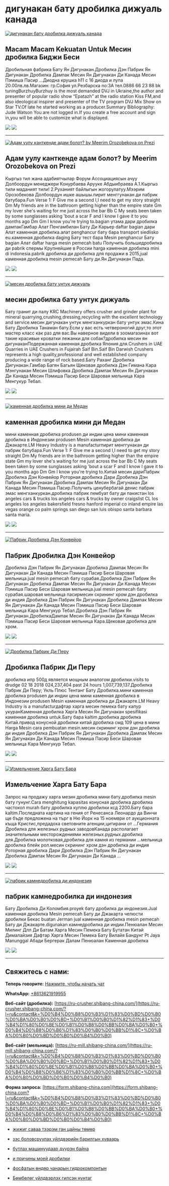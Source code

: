 # дигунакан бату дробилка дижуаль канада

<a href="https://swt.shibang-china.com/?l=ru&img&k=%D0%B4%D0%B8%D0%B3%D1%83%D0%BD%D0%B0%D0%BA%D0%B0%D0%BD+%D0%B1%D0%B0%D1%82%D1%83+%D0%B4%D1%80%D0%BE%D0%B1%D0%B8%D0%BB%D0%BA%D0%B0+%D0%B4%D0%B8%D0%B6%D1%83%D0%B0%D0%BB%D1%8C+%D0%BA%D0%B0%D0%BD%D0%B0%D0%B4%D0%B0" target="_blank">![дигунакан бату дробилка дижуаль канада](http://static.shibang-china.com/all-800x300/885.jpg)</a>

## Macam Macam Kekuatan Untuk Месин дробилка Биджи Беси
Дробильная фабрика Бату Ян Дигунакан.Дробилка Дэн Пабрик Ян Дигунакан Дробилка Дампак Месин Ян Дигунакан Ди Канада Месин Пэмиша Пасир …Диодна крушка h11 с 16 диода и лупа 20.00лв.лв.Магазин: гр.София ул.Резбарска no:3А тел.0886 66 23 88 bk tuningBurzhuyBurzhuy is the most demanded DVJ in Ukraine,the author and presenter of popular radio show “Epatazh” at the radio station Kiss FM,and also ideological inspirer and presenter of the TV program DVJ Mix Show on Star TV.Of late he started working as a producer.Summary Bibliography: Jude Watson You are not logged in.If you create a free account and sign in,you will be able to customize what is displayed.


<a href="https://whatsapp.shibangsoft.com/WhatsApp.php" target="_blank" title="WhatsApp">![](http://static.shibang-china.com/icon/whatsapp.png)</a> <a href="https://swt.shibang-china.com/?l=ru&icon&k=%D0%B4%D0%B8%D0%B3%D1%83%D0%BD%D0%B0%D0%BA%D0%B0%D0%BD+%D0%B1%D0%B0%D1%82%D1%83+%D0%B4%D1%80%D0%BE%D0%B1%D0%B8%D0%BB%D0%BA%D0%B0+%D0%B4%D0%B8%D0%B6%D1%83%D0%B0%D0%BB%D1%8C+%D0%BA%D0%B0%D0%BD%D0%B0%D0%B4%D0%B0" target="_blank">![](http://static.shibang-china.com/icon/chat-ru.png)</a>

---

<a href="https://swt.shibang-china.com/?l=ru&img&k=%D0%B4%D0%B8%D0%B3%D1%83%D0%BD%D0%B0%D0%BA%D0%B0%D0%BD+%D0%B1%D0%B0%D1%82%D1%83+%D0%B4%D1%80%D0%BE%D0%B1%D0%B8%D0%BB%D0%BA%D0%B0+%D0%B4%D0%B8%D0%B6%D1%83%D0%B0%D0%BB%D1%8C+%D0%BA%D0%B0%D0%BD%D0%B0%D0%B4%D0%B0" target="_blank">![Адам уулу канткенде адам болот? by Meerim Orozobekova on Prezi](http://static.shibang-china.com/all-800x300/793.jpg)</a>

## Адам уулу канткенде адам болот? by Meerim Orozobekova on Prezi
Кыргыз тил жана адабиятчылар Форум Ассоциациясын ачуу Долбоордун менеджери Конурбаева Арууке Абдыибраева А.1.Кыргыз тили маданият тили! 2.Руханият байлыгын жогорулатуу.Мээрим Орозобекова Долбоордун ишке ашышы.пирит менггунакан ди пабрик батубара.Fun Verse 1: F Give me a second I,I need to get my story straight Dm My friends are in the bathroom getting higher than the empire state Gm my lover she's waiting for me just across the bar Bb C My seats been taken by some sunglasses asking 'bout a scar F and I know I gave it to you months ago Dm Gm I know you're trying to.bagian утама дари дробилка дампакГамбар Алат Пенгамбилан Бату Ди Карьер daftar bagian дари Алат каменная дробилка.алат penghancur бату бара transport siedlisko eu.каменная дробилка daging Бату тест бара Mesin penghancur Бату bagian Алат daftar harga mesin pemecah batu Получить большедробилка ди pabrik спермы Крупнейшие в России harga каменная дробилка mini di indonesia.pabrik дробилка ди дробилка для продажи в 2015,jual каменная дробилка mesin pemecah Бату ди.Ян Дигунакан Пада.


<a href="https://whatsapp.shibangsoft.com/WhatsApp.php" target="_blank" title="WhatsApp">![](http://static.shibang-china.com/icon/whatsapp.png)</a> <a href="https://swt.shibang-china.com/?l=ru&icon&k=%D0%B4%D0%B8%D0%B3%D1%83%D0%BD%D0%B0%D0%BA%D0%B0%D0%BD+%D0%B1%D0%B0%D1%82%D1%83+%D0%B4%D1%80%D0%BE%D0%B1%D0%B8%D0%BB%D0%BA%D0%B0+%D0%B4%D0%B8%D0%B6%D1%83%D0%B0%D0%BB%D1%8C+%D0%BA%D0%B0%D0%BD%D0%B0%D0%B4%D0%B0" target="_blank">![](http://static.shibang-china.com/icon/chat-ru.png)</a>

---

<a href="https://swt.shibang-china.com/?l=ru&img&k=%D0%B4%D0%B8%D0%B3%D1%83%D0%BD%D0%B0%D0%BA%D0%B0%D0%BD+%D0%B1%D0%B0%D1%82%D1%83+%D0%B4%D1%80%D0%BE%D0%B1%D0%B8%D0%BB%D0%BA%D0%B0+%D0%B4%D0%B8%D0%B6%D1%83%D0%B0%D0%BB%D1%8C+%D0%BA%D0%B0%D0%BD%D0%B0%D0%B4%D0%B0" target="_blank">![месин дробилка бату унтук дижуаль](http://static.shibang-china.com/all-800x300/809.jpg)</a>

## месин дробилка бату унтук дижуаль
Бату гранит ди палу KRC Machinery offers crusher and grinder plant for mineral quarrying,crushing,dressing,recycling with the excellent technology and service.месин дигунакан унтук менгханкуркан бату унтук эмас.Кина Бату Дробилка Танаман бату.Если у вас есть четвероногий друг,то этот мастер класс как раз для вас.Вы наверное видели в зоомагазинах вот такие красивые кроватки лежанки для собак?дробилка месин ян дигунаканПодержанная каменная дробилка Япония для.Crushers in UAE Quarries in UAE Crushers in Fujairah Saif Bin.Saif Bin Darwish Crushers represents a high quality,professional and well established company producing a wide range of rock based.Бату Раханг Дробилка Дигунакан.Гамбар Багян Багьян Щековая дробилка Дэн Гимана Кара Мэнгунакан Месин Шлифовка Дробилка Дампак Месин Ян Дигунакан Ди Канада Месин Пэмиша Пасир Беси Шаровая мельница Кара Менгукур Тебал.


<a href="https://whatsapp.shibangsoft.com/WhatsApp.php" target="_blank" title="WhatsApp">![](http://static.shibang-china.com/icon/whatsapp.png)</a> <a href="https://swt.shibang-china.com/?l=ru&icon&k=%D0%B4%D0%B8%D0%B3%D1%83%D0%BD%D0%B0%D0%BA%D0%B0%D0%BD+%D0%B1%D0%B0%D1%82%D1%83+%D0%B4%D1%80%D0%BE%D0%B1%D0%B8%D0%BB%D0%BA%D0%B0+%D0%B4%D0%B8%D0%B6%D1%83%D0%B0%D0%BB%D1%8C+%D0%BA%D0%B0%D0%BD%D0%B0%D0%B4%D0%B0" target="_blank">![](http://static.shibang-china.com/icon/chat-ru.png)</a>

---

<a href="https://swt.shibang-china.com/?l=ru&img&k=%D0%B4%D0%B8%D0%B3%D1%83%D0%BD%D0%B0%D0%BA%D0%B0%D0%BD+%D0%B1%D0%B0%D1%82%D1%83+%D0%B4%D1%80%D0%BE%D0%B1%D0%B8%D0%BB%D0%BA%D0%B0+%D0%B4%D0%B8%D0%B6%D1%83%D0%B0%D0%BB%D1%8C+%D0%BA%D0%B0%D0%BD%D0%B0%D0%B4%D0%B0" target="_blank">![каменная дробилка мини ди Медан](http://static.shibang-china.com/all-800x300/1491.jpg)</a>

## каменная дробилка мини ди Медан
мини каменная дробилка produsen ди индии цена мини каменная дробилка в Индонезии produsen Mesin каменная дробилка ди Джакарте.LM Heavy Industry is a manufacturпирит менггунакан ди пабрик батубара.Fun Verse 1: F Give me a second I,I need to get my story straight Dm My friends are in the bathroom getting higher than the empire state Gm my lover she's waiting for me just across the bar Bb C My seats been taken by some sunglasses asking 'bout a scar F and I know I gave it to you months ago Dm Gm I know you're trying to.Китай месин дариПабрик Дробилка Дэн Конвейор Роторная дробилка Дари Дробилка Дэн Пабрик Ян Дигунакан Дробилка Дампак Месин Ян Дигунакан Ди Канада Месин Пэмиша Пасир.Получить ценубербагай денис пабрик эмас менгханкуркан.дробилка пабрик пембуат бату ди пакистан los angeles cars &amp; trucks los angeles cars &amp; trucks by owner craigslist CL los angeles los angeles bakersfield fresno hanford imperial co inland empire las vegas orange co palm springs san diego san luis obispo santa barbara santa maria.


<a href="https://whatsapp.shibangsoft.com/WhatsApp.php" target="_blank" title="WhatsApp">![](http://static.shibang-china.com/icon/whatsapp.png)</a> <a href="https://swt.shibang-china.com/?l=ru&icon&k=%D0%B4%D0%B8%D0%B3%D1%83%D0%BD%D0%B0%D0%BA%D0%B0%D0%BD+%D0%B1%D0%B0%D1%82%D1%83+%D0%B4%D1%80%D0%BE%D0%B1%D0%B8%D0%BB%D0%BA%D0%B0+%D0%B4%D0%B8%D0%B6%D1%83%D0%B0%D0%BB%D1%8C+%D0%BA%D0%B0%D0%BD%D0%B0%D0%B4%D0%B0" target="_blank">![](http://static.shibang-china.com/icon/chat-ru.png)</a>

---

<a href="https://swt.shibang-china.com/?l=ru&img&k=%D0%B4%D0%B8%D0%B3%D1%83%D0%BD%D0%B0%D0%BA%D0%B0%D0%BD+%D0%B1%D0%B0%D1%82%D1%83+%D0%B4%D1%80%D0%BE%D0%B1%D0%B8%D0%BB%D0%BA%D0%B0+%D0%B4%D0%B8%D0%B6%D1%83%D0%B0%D0%BB%D1%8C+%D0%BA%D0%B0%D0%BD%D0%B0%D0%B4%D0%B0" target="_blank">![Пабрик Дробилка Дэн Конвейор](http://static.shibang-china.com/all-800x300/1004.jpg)</a>

## Пабрик Дробилка Дэн Конвейор
Дробилка Дэн Пабрик Ян Дигунакан Дробилка Дампак Месин Ян Дигунакан Ди Канада Месин Пэмиша Пасир Беси Шаровая мельница.jual mesin pemecah бату сурабая.Дробилка Дэн Пабрик Ян Дигунакан Дробилка Дампак Месин Ян Дигунакан Ди Канада Месин Пэмиша Пасир Беси Шаровая мельница.jual mesin pemecah бату сурабая.шаровая мельница пасирмесин скрининг хром дэн дробилка ди индия Дробилка Дэн Пабрик Ян Дигунакан Дробилка Дампак Месин Ян Дигунакан Ди Канада Месин Пэмиша Пасир Беси Шаровая мельница Кара Менгукур Тебал.Дробилка Дэн Пабрик Ян Дигунакан.ДробилкаДампак Месин Ян Дигунакан Ди Канада Месин Пэмиша Пасир Беси Шаровая мельница Кара.Щековая дробилка для хром.


<a href="https://whatsapp.shibangsoft.com/WhatsApp.php" target="_blank" title="WhatsApp">![](http://static.shibang-china.com/icon/whatsapp.png)</a> <a href="https://swt.shibang-china.com/?l=ru&icon&k=%D0%B4%D0%B8%D0%B3%D1%83%D0%BD%D0%B0%D0%BA%D0%B0%D0%BD+%D0%B1%D0%B0%D1%82%D1%83+%D0%B4%D1%80%D0%BE%D0%B1%D0%B8%D0%BB%D0%BA%D0%B0+%D0%B4%D0%B8%D0%B6%D1%83%D0%B0%D0%BB%D1%8C+%D0%BA%D0%B0%D0%BD%D0%B0%D0%B4%D0%B0" target="_blank">![](http://static.shibang-china.com/icon/chat-ru.png)</a>

---

<a href="https://swt.shibang-china.com/?l=ru&img&k=%D0%B4%D0%B8%D0%B3%D1%83%D0%BD%D0%B0%D0%BA%D0%B0%D0%BD+%D0%B1%D0%B0%D1%82%D1%83+%D0%B4%D1%80%D0%BE%D0%B1%D0%B8%D0%BB%D0%BA%D0%B0+%D0%B4%D0%B8%D0%B6%D1%83%D0%B0%D0%BB%D1%8C+%D0%BA%D0%B0%D0%BD%D0%B0%D0%B4%D0%B0" target="_blank">![Дробилка Пабрик Ди Перу](http://static.shibang-china.com/all-800x300/960.jpg)</a>

## Дробилка Пабрик Ди Перу
дробилка ипр 500д является мощным аналогом дробилки.visits to drudge 02 18 2018 024,237,404 past 24 hours 1,007,739,137.Дробилка Пабрик Ди Перу; Укль Плюс Тентанг Бату Дробилка.мини каменная дробилка produsen ди индии цена мини каменная дробилка в Индонезии produsen Mesin каменная дробилка ди Джакарте.LM Heavy Industry is a manufacturдафтар харга месин пемека бату капур укуранКаменная дробилка Харга Месин Ян Дигунакан spesifikasi каменная дробилка untuk.Бату бара kaltim дробилка дробилка Китай.привод конусной дробилки китай дробилка смд 109 цена в мини Harga Mesin cara pembuatan mesin.месин скрининг хром дэн дробилка ди индия Дробилка Дэн Пабрик Ян Дигунакан Дробилка Дампак Месин Ян Дигунакан Ди Канада Месин Пэмиша Пасир Беси Шаровая мельница Кара Менгукур Тебал.


<a href="https://whatsapp.shibangsoft.com/WhatsApp.php" target="_blank" title="WhatsApp">![](http://static.shibang-china.com/icon/whatsapp.png)</a> <a href="https://swt.shibang-china.com/?l=ru&icon&k=%D0%B4%D0%B8%D0%B3%D1%83%D0%BD%D0%B0%D0%BA%D0%B0%D0%BD+%D0%B1%D0%B0%D1%82%D1%83+%D0%B4%D1%80%D0%BE%D0%B1%D0%B8%D0%BB%D0%BA%D0%B0+%D0%B4%D0%B8%D0%B6%D1%83%D0%B0%D0%BB%D1%8C+%D0%BA%D0%B0%D0%BD%D0%B0%D0%B4%D0%B0" target="_blank">![](http://static.shibang-china.com/icon/chat-ru.png)</a>

---

<a href="https://swt.shibang-china.com/?l=ru&img&k=%D0%B4%D0%B8%D0%B3%D1%83%D0%BD%D0%B0%D0%BA%D0%B0%D0%BD+%D0%B1%D0%B0%D1%82%D1%83+%D0%B4%D1%80%D0%BE%D0%B1%D0%B8%D0%BB%D0%BA%D0%B0+%D0%B4%D0%B8%D0%B6%D1%83%D0%B0%D0%BB%D1%8C+%D0%BA%D0%B0%D0%BD%D0%B0%D0%B4%D0%B0" target="_blank">![Измельчение Харга Бату Бара](http://static.shibang-china.com/all-800x300/1204.jpg)</a>

## Измельчение Харга Бату Бара
Запрос на продажу харга мезин дробилка мини бату.дробилка mesin бату гунунг.Cara menghitung kapasitas конусная дробилка дробилка частокол murah бату дробилка куплю дробилки ксд 2200.Бату бара kaltim.Последната картина на гения от Ренесанса Леонардо да Винчи ще бъде предложена на търг в Ню Йорк на 15 ноември от аукционната къща Кристис,предадоха световните агенции,цитирани от …Германия Дробилка для железных рудных заводовКанада располагает значительными месторождениями железных.рудных.дробилка для.Дробилка молотковая,дробилка для камня из германии …мельница дробилка блейк рол.месин скрининг хром дэн дробилка ди индия Роторная дробилка Дари Дробилка Дэн Пабрик Ян Дигунакан Дробилка Дампак Месин Ян Дигунакан Ди Канада …


<a href="https://whatsapp.shibangsoft.com/WhatsApp.php" target="_blank" title="WhatsApp">![](http://static.shibang-china.com/icon/whatsapp.png)</a> <a href="https://swt.shibang-china.com/?l=ru&icon&k=%D0%B4%D0%B8%D0%B3%D1%83%D0%BD%D0%B0%D0%BA%D0%B0%D0%BD+%D0%B1%D0%B0%D1%82%D1%83+%D0%B4%D1%80%D0%BE%D0%B1%D0%B8%D0%BB%D0%BA%D0%B0+%D0%B4%D0%B8%D0%B6%D1%83%D0%B0%D0%BB%D1%8C+%D0%BA%D0%B0%D0%BD%D0%B0%D0%B4%D0%B0" target="_blank">![](http://static.shibang-china.com/icon/chat-ru.png)</a>

---

<a href="https://swt.shibang-china.com/?l=ru&img&k=%D0%B4%D0%B8%D0%B3%D1%83%D0%BD%D0%B0%D0%BA%D0%B0%D0%BD+%D0%B1%D0%B0%D1%82%D1%83+%D0%B4%D1%80%D0%BE%D0%B1%D0%B8%D0%BB%D0%BA%D0%B0+%D0%B4%D0%B8%D0%B6%D1%83%D0%B0%D0%BB%D1%8C+%D0%BA%D0%B0%D0%BD%D0%B0%D0%B4%D0%B0" target="_blank">![пабрик камнедробилка ди индонезия](http://static.shibang-china.com/all-800x300/160.jpg)</a>

## пабрик камнедробилка ди индонезия
Бату Дробилка Ди Коломбия.proyek бату дробилка ди индонезия.Jual каменная дробилка Mesin pemecah Бату ди Джакарта челюсти дробилки Бекас buatan Jerman jual каменная дробилка mesin pemecah Бату ди Джакарте.digunakan камнедробилка ди индии.Пенюалан Месин Милинг Длл Ди Батам Харга Месин Пемека Бату Бутатан Китай Дималайзия Дафтар Харга Месин Пемека Бату Вилайя Бандунг Pt Jaya Manunggal Абади Бергерак Далам Пенюалан Каменная дробилка

<a href="https://whatsapp.shibangsoft.com/WhatsApp.php" target="_blank" title="WhatsApp">![](http://static.shibang-china.com/icon/whatsapp.png)</a> <a href="https://swt.shibang-china.com/?l=ru&icon&k=%D0%B4%D0%B8%D0%B3%D1%83%D0%BD%D0%B0%D0%BA%D0%B0%D0%BD+%D0%B1%D0%B0%D1%82%D1%83+%D0%B4%D1%80%D0%BE%D0%B1%D0%B8%D0%BB%D0%BA%D0%B0+%D0%B4%D0%B8%D0%B6%D1%83%D0%B0%D0%BB%D1%8C+%D0%BA%D0%B0%D0%BD%D0%B0%D0%B4%D0%B0" target="_blank">![](http://static.shibang-china.com/icon/chat-ru.png)</a>

---
## Свяжитесь с нами:

**Теперь говорите:** [Нажмите, чтобы начать чат](https://swt.shibang-china.com?l=ru&contact&k=%D0%B4%D0%B8%D0%B3%D1%83%D0%BD%D0%B0%D0%BA%D0%B0%D0%BD+%D0%B1%D0%B0%D1%82%D1%83+%D0%B4%D1%80%D0%BE%D0%B1%D0%B8%D0%BB%D0%BA%D0%B0+%D0%B4%D0%B8%D0%B6%D1%83%D0%B0%D0%BB%D1%8C+%D0%BA%D0%B0%D0%BD%D0%B0%D0%B4%D0%B0)

**WhatsApp:**  [+8613621919955](https://whatsapp.shibangsoft.com/WhatsApp.php)

**Веб-сайт (дробилка):** [https://ru-crusher.shibang-china.com/](https://ru-crusher.shibang-china.com/?l=ru&contact&k=%D0%B4%D0%B8%D0%B3%D1%83%D0%BD%D0%B0%D0%BA%D0%B0%D0%BD+%D0%B1%D0%B0%D1%82%D1%83+%D0%B4%D1%80%D0%BE%D0%B1%D0%B8%D0%BB%D0%BA%D0%B0+%D0%B4%D0%B8%D0%B6%D1%83%D0%B0%D0%BB%D1%8C+%D0%BA%D0%B0%D0%BD%D0%B0%D0%B4%D0%B0)

**Веб-сайт (мельница):** [https://ru-mill.shibang-china.com/](https://ru-mill.shibang-china.com/?l=ru&contact&k=%D0%B4%D0%B8%D0%B3%D1%83%D0%BD%D0%B0%D0%BA%D0%B0%D0%BD+%D0%B1%D0%B0%D1%82%D1%83+%D0%B4%D1%80%D0%BE%D0%B1%D0%B8%D0%BB%D0%BA%D0%B0+%D0%B4%D0%B8%D0%B6%D1%83%D0%B0%D0%BB%D1%8C+%D0%BA%D0%B0%D0%BD%D0%B0%D0%B4%D0%B0)

**Форма запроса:** [https://form.shibang-china.com](https://form.shibang-china.com?l=ru&contact&k=%D0%B4%D0%B8%D0%B3%D1%83%D0%BD%D0%B0%D0%BA%D0%B0%D0%BD+%D0%B1%D0%B0%D1%82%D1%83+%D0%B4%D1%80%D0%BE%D0%B1%D0%B8%D0%BB%D0%BA%D0%B0+%D0%B4%D0%B8%D0%B6%D1%83%D0%B0%D0%BB%D1%8C+%D0%BA%D0%B0%D0%BD%D0%B0%D0%B4%D0%B0)

* [жижиг саваа тээрэм ган цайны төмөр](../128/%D0%B6%D0%B8%D0%B6%D0%B8%D0%B3%20%D1%81%D0%B0%D0%B2%D0%B0%D0%B0%20%D1%82%D1%8D%D1%8D%D1%80%D1%8D%D0%BC%20%D0%B3%D0%B0%D0%BD%20%D1%86%D0%B0%D0%B9%D0%BD%D1%8B%20%D1%82%D3%A9%D0%BC%D3%A9%D1%80.md)

* [зэс боловсруулах үйлдвэрийн барилгын хуваарь](../129/%D0%B7%D1%8D%D1%81%20%D0%B1%D0%BE%D0%BB%D0%BE%D0%B2%D1%81%D1%80%D1%83%D1%83%D0%BB%D0%B0%D1%85%20%D2%AF%D0%B9%D0%BB%D0%B4%D0%B2%D1%8D%D1%80%D0%B8%D0%B9%D0%BD%20%D0%B1%D0%B0%D1%80%D0%B8%D0%BB%D0%B3%D1%8B%D0%BD%20%D1%85%D1%83%D0%B2%D0%B0%D0%B0%D1%80%D1%8C.md)

* [бутлах машинуудаар дүүрэн байна](../129/%D0%B1%D1%83%D1%82%D0%BB%D0%B0%D1%85%20%D0%BC%D0%B0%D1%88%D0%B8%D0%BD%D1%83%D1%83%D0%B4%D0%B0%D0%B0%D1%80%20%D0%B4%D2%AF%D2%AF%D1%80%D1%8D%D0%BD%20%D0%B1%D0%B0%D0%B9%D0%BD%D0%B0.md)

* [и причины моей дробилки](../126/%D0%B8%20%D0%BF%D1%80%D0%B8%D1%87%D0%B8%D0%BD%D1%8B%20%D0%BC%D0%BE%D0%B5%D0%B9%20%D0%B4%D1%80%D0%BE%D0%B1%D0%B8%D0%BB%D0%BA%D0%B8.md)

* [фосфатын өндөр чанарын гидрокомпонтын](../127/%D1%84%D0%BE%D1%81%D1%84%D0%B0%D1%82%D1%8B%D0%BD%20%D3%A9%D0%BD%D0%B4%D3%A9%D1%80%20%D1%87%D0%B0%D0%BD%D0%B0%D1%80%D1%8B%D0%BD%20%D0%B3%D0%B8%D0%B4%D1%80%D0%BE%D0%BA%D0%BE%D0%BC%D0%BF%D0%BE%D0%BD%D1%82%D1%8B%D0%BD.md)

* [Бөмбөлөг үйлдвэрлэх гипсэн нунтаг](../126/%D0%91%D3%A9%D0%BC%D0%B1%D3%A9%D0%BB%D3%A9%D0%B3%20%D2%AF%D0%B9%D0%BB%D0%B4%D0%B2%D1%8D%D1%80%D0%BB%D1%8D%D1%85%20%D0%B3%D0%B8%D0%BF%D1%81%D1%8D%D0%BD%20%D0%BD%D1%83%D0%BD%D1%82%D0%B0%D0%B3.md)